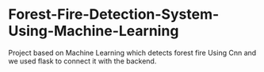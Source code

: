 # Forest-Fire-Detection-System-Using-Machine-Learning
Project based on Machine Learning which detects forest fire Using Cnn and we used flask to connect it with the backend.
